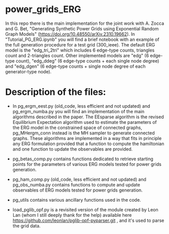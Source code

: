 # power_grids_ERG

In this repo there is the main implementation for the joint work with A. Zocca and G. Bet, "Generating Synthetic Power Grids using Exponential Random Graph Models" (https://doi.org/10.48550/arXiv.2310.19662). In "Tutorial_PG_ERG.ipynb" you will find a brief notebook with an example of the full generation procedure for a test grid (300_ieee). The default ERG model is the "edg_tri_2tri" which includes 6 edge-type counts, triangles count and 2-triangles count. Other implemented models are "edg" (6 edge-type count),  "edg_ddeg" (6 edge-type counts + each single node degree) and "edg_dgen" (6 edge-type counts + single node degree of each generator-type node).

# Description of the files:

- In pg_ergm_eest.py (old_code, less efficient and not updated) and pg_ergm_numba.py you will find an implementation of the main algorithms described in the paper. The EEsparse algorithm is the revised Equilibrium Expectation algorithm used to estimate the parameters of the ERG model in the constrained space of connected graphs, pg_MHergm_conn instead is the MH sampler to generate connected graphs. These algorithms are implemented in a way that fits in principle any ERG formulation provided that a function to compute the hamiltonian and one function to update the observables are provided.

-  pg_betas_comp.py contains functions dedicated to retrieve starting points for the parameters of various ERG models tested for power grids generation.

-  pg_ham_comp.py (old_code, less efficient and not updated) and pg_obs_numba.py contains  functions to  compute and update observables of ERG models tested for power grids generation.

-  pg_utils contains various ancillary functions used in the code.

-  load_pglib_opf.py is a revisited version of the module created by Leon Lan (whom I still deeply thank for the help) available here https://github.com/leonlan/pglib-opf-pyparser.git , and it's used to parse the grid data.

